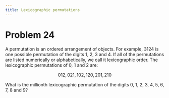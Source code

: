```yaml
---
title: Lexicographic permutations
---
```

# Problem 24

A permutation is an ordered arrangement of objects.  For example, 3124 is one possible permutation of the digits 1, 2, 3 and 4. If all of the permutations are listed numerically or alphabetically, we call it lexicographic order. The lexicographic permutations of 0, 1 and 2 are:

$$012, 021, 102, 120, 201, 210$$

What is the millionth lexicographic permutation of the digits 0, 1, 2, 3, 4, 5, 6, 7, 8 and 9?
